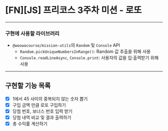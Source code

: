 # [FN][JS] 프리코스 3주차 미션 - 로또
####
***
####
### 구현에 사용할 라이브러리
- `@woowacourse/mission-utils`의 `Random` 및 `Console` API
    - `Random.pickUniqueNumbersInRange()`: Random 값 추출을 위해 사용
    - `Console.readLineAsync`, `Console.print`: 사용자의 값을 입·출력받기 위해 사용
***
####
## 구현할 기능 목록
- [x] 1에서 45 사이의 중복되지 않는 숫자 뽑기
- [x] 구입 금액 만큼 로또 구입하기
- [x] 당첨 번호, 보너스 번호 입력 받기
- [x] 당첨 내역 비교 및 결과 출력하기
- [x] 총 수익률 계산하기
